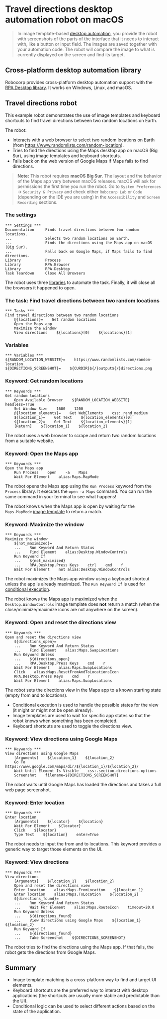 # Travel directions desktop automation robot on macOS

> In image template-based [desktop automation](https://robocorp.com/docs/development-guide/desktop), you provide the robot with screenshots of the parts of the interface that it needs to interact with, like a button or input field. The images are saved together with your automation code. The robot will compare the image to what is currently displayed on the screen and find its target.

## Cross-platform desktop automation library

Robocorp provides cross-platform desktop automation support with the [RPA.Desktop library](https://robocorp.com/docs/libraries/rpa-framework/rpa-desktop). It works on Windows, Linux, and macOS.

## Travel directions robot

This example robot demonstrates the use of image templates and keyboard shortcuts to find travel directions between two random locations on Earth.

The robot:

- Interacts with a web browser to select two random locations on Earth (from https://www.randomlists.com/random-location).
- Tries to find the directions using the Maps desktop app on macOS (Big Sur), using image templates and keyboard shortcuts.
- Falls back on the web version of Google Maps if Maps fails to find directions.

> **Note:** This robot requires **macOS Big Sur**. The layout and the behavior of the Maps app vary between macOS releases. macOS will ask for permissions the first time you run the robot. Go to `System Preferences` -> `Security & Privacy` and check either `Robocorp Lab` or `Code` (depending on the IDE you are using) in the `Accessibility` and `Screen Recording` sections.

### The settings

```robot
*** Settings ***
Documentation     Finds travel directions between two random locations.
...               Selects two random locations on Earth.
...               Finds the directions using the Maps app on macOS (Big Sur).
...               Falls back on Google Maps, if Maps fails to find directions.
Library           Process
Library           RPA.Browser
Library           RPA.Desktop
Task Teardown     Close All Browsers
```

The robot uses three [libraries](https://robocorp.com/docs/languages-and-frameworks/robot-framework/basics#what-are-libraries) to automate the task. Finally, it will close all the browsers it happened to open.

### The task: Find travel directions between two random locations

```robot
*** Tasks ***
Find travel directions between two random locations
    @{locations}=    Get random locations
    Open the Maps app
    Maximize the window
    View directions    ${locations}[0]    ${locations}[1]
```

### Variables

```robot
*** Variables ***
${RANDOM_LOCATION_WEBSITE}=    https://www.randomlists.com/random-location
${DIRECTIONS_SCREENSHOT}=    ${CURDIR}${/}output${/}directions.png
```

### Keyword: Get random locations

```robot
*** Keywords ***
Get random locations
    Open Available Browser    ${RANDOM_LOCATION_WEBSITE}    headless=True
    Set Window Size    1600    1200
    @{location_elements}=    Get WebElements    css:.rand_medium
    ${location_1}=    Get Text    ${location_elements}[0]
    ${location_2}=    Get Text    ${location_elements}[1]
    [Return]    ${location_1}    ${location_2}
```

The robot uses a web browser to scrape and return two random locations from a suitable website.

### Keyword: Open the Maps app

```robot
*** Keywords ***
Open the Maps app
    Run Process    open    -a    Maps
    Wait For Element    alias:Maps.MapMode
```

The robot opens the Maps app using the `Run Process` keyword from the `Process` library. It executes the `open -a Maps` command. You can run the same command in your terminal to see what happens!

The robot knows when the Maps app is open by waiting for the `Maps.MapMode` [image template](https://robocorp.com/docs/developer-tools/robocorp-lab/locating-and-targeting-UI-elements#image-template-matching-paint-windows-10) to return a match.

### Keyword: Maximize the window

```robot
*** Keywords ***
Maximize the window
    ${not_maximized}=
    ...    Run Keyword And Return Status
    ...    Find Element    alias:Desktop.WindowControls
    Run Keyword If
    ...    ${not_maximized}
    ...    RPA.Desktop.Press Keys    ctrl    cmd    f
    Wait For Element    not alias:Desktop.WindowControls
```

The robot maximizes the Maps app window using a keyboard shortcut unless the app is already maximized. The `Run Keyword If` is used for [conditional execution](https://robocorp.com/docs/languages-and-frameworks/robot-framework/conditional-execution).

The robot knows the Maps app is maximized when the `Desktop.WindowControls` image template does **not** return a match (when the close/minimize/maximize icons are not anywhere on the screen).

### Keyword: Open and reset the directions view

```robot
*** Keywords ***
Open and reset the directions view
    ${directions_open}=
    ...    Run Keyword And Return Status
    ...    Find Element    alias:Maps.SwapLocations
    Run Keyword Unless
    ...    ${directions_open}
    ...    RPA.Desktop.Press Keys    cmd    r
    Wait For Element    alias:Maps.SwapLocations
    Click    alias:Maps.ResetFromAndToLocationsIcon
    RPA.Desktop.Press Keys    cmd    r
    Wait For Element    alias:Maps.SwapLocations
```

The robot sets the directions view in the Maps app to a known starting state (empty from and to locations).

- Conditional execution is used to handle the possible states for the view (it might or might not be open already).
- Image templates are used to wait for specific app states so that the robot knows when something has been completed.
- Keyboard shortcuts are used to toggle the directions view.

### Keyword: View directions using Google Maps

```robot
*** Keywords ***
View directions using Google Maps
    [Arguments]    ${location_1}    ${location_2}
    Go To    https://www.google.com/maps/dir/${location_1}/${location_2}/
    Wait Until Element Is Visible    css:.section-directions-options
    Screenshot    filename=${DIRECTIONS_SCREENSHOT}
```

The robot waits until Google Maps has loaded the directions and takes a full web page screenshot.

### Keyword: Enter location

```robot
*** Keywords ***
Enter location
    [Arguments]    ${locator}    ${location}
    Wait For Element    ${locator}
    Click    ${locator}
    Type Text    ${location}    enter=True
```

The robot needs to input the from and to locations. This keyword provides a generic way to target those elements on the UI.

### Keyword: View directions

```robot
*** Keywords ***
View directions
    [Arguments]    ${location_1}    ${location_2}
    Open and reset the directions view
    Enter location    alias:Maps.FromLocation    ${location_1}
    Enter location    alias:Maps.ToLocation    ${location_2}
    ${directions_found}=
    ...    Run Keyword And Return Status
    ...    Wait For Element    alias:Maps.RouteIcon    timeout=20.0
    Run Keyword Unless
    ...    ${directions_found}
    ...    View directions using Google Maps    ${location_1}    ${location_2}
    Run Keyword If
    ...    ${directions_found}
    ...    Take Screenshot    ${DIRECTIONS_SCREENSHOT}
```

The robot tries to find the directions using the Maps app. If that fails, the robot gets the directions from Google Maps.

## Summary

- Image template matching is a cross-platform way to find and target UI elements.
- Keyboard shortcuts are the preferred way to interact with desktop applications (the shortcuts are usually more stable and predictable than the UI).
- Conditional logic can be used to select different actions based on the state of the application.
